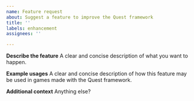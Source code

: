 ```yaml
---
name: Feature request
about: Suggest a feature to improve the Quest framework
title: ''
labels: enhancement
assignees: ''

---
```


**Describe the feature**
A clear and concise description of what you want to happen.

**Example usages**
A clear and concise description of how this feature may be used in games made with the Quest framework.

**Additional context**
Anything else?
